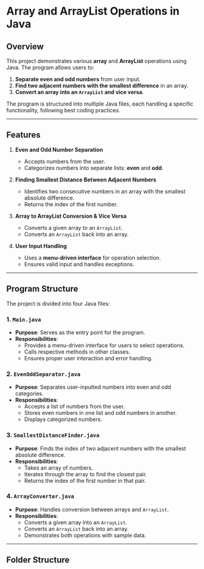 # Array and ArrayList Operations in Java

## Overview
This project demonstrates various **array** and **ArrayList** operations using Java. The program allows users to:
1. **Separate even and odd numbers** from user input.
2. **Find two adjacent numbers with the smallest difference** in an array.
3. **Convert an array into an `ArrayList` and vice versa**.

The program is structured into multiple Java files, each handling a specific functionality, following best coding practices.

---

## Features
1. **Even and Odd Number Separation**
   - Accepts numbers from the user.
   - Categorizes numbers into separate lists: **even** and **odd**.

2. **Finding Smallest Distance Between Adjacent Numbers**
   - Identifies two consecutive numbers in an array with the smallest absolute difference.
   - Returns the index of the first number.

3. **Array to ArrayList Conversion & Vice Versa**
   - Converts a given array to an `ArrayList`.
   - Converts an `ArrayList` back into an array.

4. **User Input Handling**
   - Uses a **menu-driven interface** for operation selection.
   - Ensures valid input and handles exceptions.

---

## Program Structure
The project is divided into four Java files:

### 1. `Main.java`
- **Purpose**: Serves as the entry point for the program.
- **Responsibilities**:
  - Provides a menu-driven interface for users to select operations.
  - Calls respective methods in other classes.
  - Ensures proper user interaction and error handling.

### 2. `EvenOddSeparator.java`
- **Purpose**: Separates user-inputted numbers into even and odd categories.
- **Responsibilities**:
  - Accepts a list of numbers from the user.
  - Stores even numbers in one list and odd numbers in another.
  - Displays categorized numbers.

### 3. `SmallestDistanceFinder.java`
- **Purpose**: Finds the index of two adjacent numbers with the smallest absolute difference.
- **Responsibilities**:
  - Takes an array of numbers.
  - Iterates through the array to find the closest pair.
  - Returns the index of the first number in that pair.

### 4. `ArrayConverter.java`
- **Purpose**: Handles conversion between arrays and `ArrayList`.
- **Responsibilities**:
  - Converts a given array into an `ArrayList`.
  - Converts an `ArrayList` back into an array.
  - Demonstrates both operations with sample data.

---

## Folder Structure
